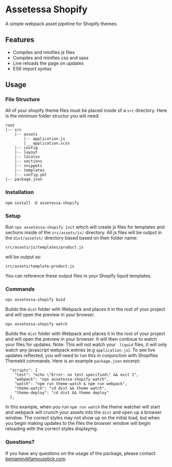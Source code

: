 # Assetessa Shopify

A simple webpack asset pipeline for Shopify themes.

## Features

- Compiles and minifies js files
- Compiles and minifies css and sass
- Live reloads the page on updates
- ES6 import syntax

## Usage

### File Structure

All of your shopify theme files must be placed inside of a `src` directory. Here is the minimum folder structur you will need:

```
root
|-- src
    |-- assets
        |-- application.js
        |__ application.scss
    |-- config
    |-- layout
    |-- locales
    |-- sections
    |-- snippets
    |-- templates
    |-- config.yml
|-- package.json
```

### Installation

```
npm install -D assetessa-shopify
```

### Setup

Run `npx assetessa-shopify init` which will create js files for templates and sections inside of the `src/assets/js/` directory. All js files will be output in the `dist/assetst/` directory based based on their folder name:

```
src/assets/js/templates/product.js
```

will be output as:

```
src/assets/template-product.js
```

You can reference these output files in your Shopify liquid templates.

### Commands

```
npx assetessa-shopify buid
```

Builds the `dist` folder with Webpack and places it in the root of your project and will open the preview in your browser.

```
npx assetessa-shopify watch
```

Builds the `dist` folder with Webpack and places it in the root of your project and will open the preview in your browser. It will then continue to watch your files for updates. Note: This will not watch your `.liquid` files, it will only watch any javascript webpack entries (e.g `application.js`). To see live updates reflected, you will need to run this in conjunction with Shopifies Themekit commands. Here is an example `package.json` excerpt:

```
  "scripts": {
    "test": "echo \"Error: no test specified\" && exit 1",
    "webpack": "npx assetessa-shopify watch",
    "watch": "npm run theme-watch & npm run webpack",
    "theme-watch": "cd dist && theme watch",
    "theme-deploy": "cd dist && theme deploy"
  },
```

In this example, when you run `npm run watch` the theme watcher will start and webpack will crunch your assets into the `dist` and open up a browser window. The correct styles may not show up on the initial load, but when you begin making updates to the files the browser window will begin reloading with the correct styles displaying.

### Questions?

If you have any questions on the usage of the package, please contact benjamin@famousstick.com.

